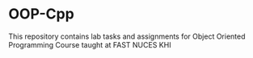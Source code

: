 # OOP-Cpp
This repository contains lab tasks and assignments for Object Oriented Programming Course taught at FAST NUCES KHI
